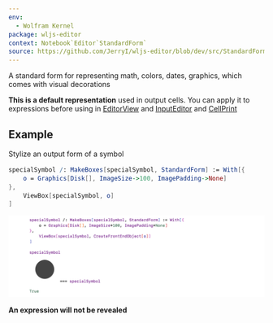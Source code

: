 ```yaml
---
env:
  - Wolfram Kernel
package: wljs-editor
context: Notebook`Editor`StandardForm`
source: https://github.com/JerryI/wljs-editor/blob/dev/src/StandardForm.wl
---
```

A standard form for representing math, colors, dates, graphics, which comes with visual decorations

__This is a default representation__ used in output cells. You can apply it to expressions before using in [EditorView](frontend/Reference/GUI/EditorView.md) and [InputEditor](frontend/Reference/GUI/InputEditor.md) and [CellPrint](frontend/Reference/Cells%20and%20Notebook/CellPrint.md)

## Example
Stylize an output form of a symbol

```mathematica
specialSymbol /: MakeBoxes[specialSymbol, StandardForm] := With[{
	o = Graphics[Disk[], ImageSize->100, ImagePadding->None]
},
	ViewBox[specialSymbol, o]
]
```

![](./../../../Screenshot%202024-03-27%20at%2021.16.28.png)

__An expression will not be revealed__

